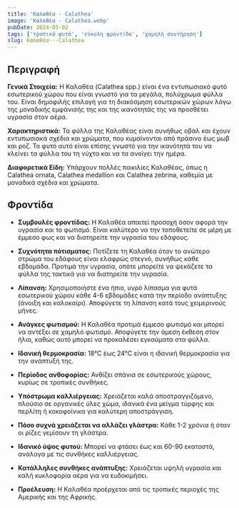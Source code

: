 ```yaml
---
title: 'Καλαθέα - Calathea'
image: 'Καλαθέα - Calathea.webp'
pubDate: 2024-05-02
tags: ['τροπικά φυτά', 'εύκολη φροντίδα', 'χαμηλή συντήρηση']
slug: Καλαθέα---Calathea
---
```


**Περιγραφή**
----------------
**Γενικά Στοιχεία:**
Η Καλαθέα (Calathea spp.) είναι ένα εντυπωσιακό φυτό εσωτερικού χώρου που είναι γνωστό για τα μεγάλα, πολύχρωμα φύλλα του. Είναι δημοφιλής επιλογή για τη διακόσμηση εσωτερικών χώρων λόγω της μοναδικής εμφάνισής της και της ικανότητάς της να προσθέτει υγρασία στον αέρα.

**Χαρακτηριστικά:**
Τα φύλλα της Καλαθέας είναι συνήθως οβάλ και έχουν εντυπωσιακά σχέδια και χρώματα, που κυμαίνονται από πράσινο έως μωβ και ροζ. Το φυτό αυτό είναι επίσης γνωστό για την ικανότητά του να κλείνει τα φύλλα του τη νύχτα και να τα ανοίγει την ημέρα.

**Διαφορετικά Είδη:**
Υπάρχουν πολλές ποικιλίες Καλαθέας, όπως η Calathea ornata, Calathea medallion και Calathea zebrina, καθεμία με μοναδικά σχέδια και χρώματα.

**Φροντίδα**
--------------
* **Συμβουλές φροντίδας:** 
  Η Καλαθέα απαιτεί προσοχή όσον αφορά την υγρασία και το φωτισμό. Είναι καλύτερο να την τοποθετείτε σε μέρη με έμμεσο φως και να διατηρείτε την υγρασία του εδάφους.

* **Συχνότητα πότισματος:** 
  Ποτίζετε τη Καλαθέα όταν το ανώτερο στρώμα του εδάφους είναι ελαφρώς στεγνό, συνήθως κάθε εβδομάδα. Προτιμά την υγρασία, οπότε μπορείτε να ψεκάζετε τα φύλλα της τακτικά για να διατηρείτε την υγρασία.

* **Λίπανση:** 
  Χρησιμοποιήστε ένα ήπιο, υγρό λίπασμα για φυτά εσωτερικού χώρου κάθε 4-6 εβδομάδες κατά την περίοδο ανάπτυξης (άνοιξη και καλοκαίρι). Αποφύγετε τη λίπανση κατά τους χειμερινούς μήνες.

* **Ανάγκες φωτισμού:** 
  Η Καλαθέα προτιμά έμμεσο φωτισμό και μπορεί να αντέξει σε χαμηλό φωτισμό. Αποφύγετε την άμεση έκθεση στον ήλιο, καθώς αυτό μπορεί να προκαλέσει εγκαύματα στα φύλλα.

* **Ιδανική θερμοκρασία:** 
  18°C έως 24°C είναι η ιδανική θερμοκρασία για την ανάπτυξή της.

* **Περίοδος ανθοφορίας:**
  Ανθίζει σπάνια σε εσωτερικούς χώρους, κυρίως σε τροπικές συνθήκες.

* **Υπόστρωμα καλλιέργειας:**
  Χρειάζεται καλά αποστραγγιζόμενο, πλούσιο σε οργανικές ύλες χώμα, ιδανικά ένα μείγμα τύρφης και περλίτη ή κοκοφοίνικα για καλύτερη αποστράγγιση.

* **Πόσο συχνά χρειάζεται να αλλάζει γλάστρα:** 
  Κάθε 1-2 χρόνια ή όταν οι ρίζες γεμίσουν τη γλάστρα.

* **Ιδανικό ύψος φυτού:** 
  Μπορεί να φτάσει έως και 60-90 εκατοστά, ανάλογα με τις συνθήκες καλλιέργειας.

* **Κατάλληλες συνθήκες ανάπτυξης:** 
  Χρειάζεται υψηλή υγρασία και καλή κυκλοφορία αέρα για να ευδοκιμήσει.

* **Προέλευση:**
  Η Καλαθέα προέρχεται από τις τροπικές περιοχές της Αμερικής και της Αφρικής.